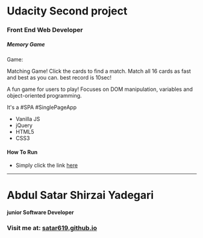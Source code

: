 # Udacity Second project
### Front End Web Developer
##### Memory Game

Game: 

Matching Game! Click the cards to find a match. Match all 16 cards as fast and best as you can. best record is 10sec! <br/>

A fun game for users to play! Focuses on DOM manipulation, variables and object-oriented programming.

It's a \#SPA \#SinglePageApp

* Vanilla JS
* jQuery
* HTML5
* CSS3

#### How To Run

* Simply click the link [here](https://github.com/user/repo/blob/branch/other_file.md)
---



# Abdul Satar Shirzai Yadegari
#### junior Software Developer

### Visit me at: [satar619.github.io](https://satar619.github.io/)
